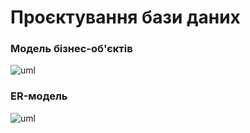 # Проєктування бази даних


### Модель бізнес-об'єктів

![uml](http://www.plantuml.com/plantuml/proxy?cache=no&src=https://raw.githubusercontent.com/drewg3r/boar/master/src/uml/ER/general.puml)

### ER-модель

![uml](http://www.plantuml.com/plantuml/proxy?cache=no&src=https://raw.githubusercontent.com/drewg3r/boar/master/src/uml/ER/er-model.puml)
